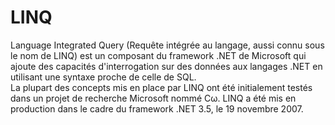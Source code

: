 # LINQ

Language Integrated Query (Requête intégrée au langage, aussi connu sous le nom de LINQ) est un composant du framework .NET de Microsoft qui ajoute des capacités d'interrogation sur des données aux langages .NET en utilisant une syntaxe proche de celle de SQL. 
<br>
La plupart des concepts mis en place par LINQ ont été initialement testés dans un projet de recherche Microsoft nommé Cω. LINQ a été mis en production dans le cadre du framework .NET 3.5, le 19 novembre 2007.